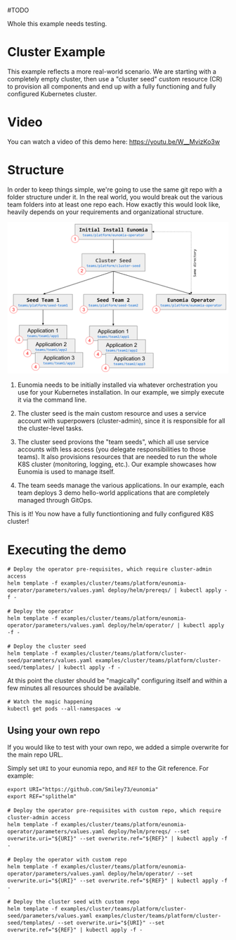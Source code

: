 #TODO

Whole this example needs testing. 

# Cluster Example

This example reflects a more real-world scenario. We are starting with a completely empty cluster, then use a "cluster seed" custom resource (CR) to provision all components and end up with a fully functioning and fully configured Kubernetes cluster.

# Video

You can watch a video of this demo here: https://youtu.be/W__MvizKo3w

# Structure

In order to keep things simple, we're going to use the same git repo with a folder structure under it. In the real world, you would break out the various team folders into at least one repo each. How exactly this would look like, heavily depends on your requirements and organizational structure.

![cluster-seed-tree.png](cluster-seed-tree.png)

1. Eunomia needs to be initially installed via whatever orchestration you use for your Kubernetes installation. In our example, we simply execute it via the command line.

2. The cluster seed is the main custom resource and uses a service account with superpowers (cluster-admin), since it is responsible for all the cluster-level tasks.

3. The cluster seed provions the "team seeds", which all use service accounts with less access (you delegate responsibilities to those teams).  It also provisions resources that are needed to run the whole K8S cluster (monitoring, logging, etc.). Our example showcases how Eunomia is used to manage itself.

4. The team seeds manage the various applications. In our example, each team deploys 3 demo hello-world applications that are completely managed through GitOps.

This is it! You now have a fully functiontioning and fully configured K8S cluster!

# Executing the demo

```shell
# Deploy the operator pre-requisites, which require cluster-admin access
helm template -f examples/cluster/teams/platform/eunomia-operator/parameters/values.yaml deploy/helm/prereqs/ | kubectl apply -f -

# Deploy the operator
helm template -f examples/cluster/teams/platform/eunomia-operator/parameters/values.yaml deploy/helm/operator/ | kubectl apply -f -

# Deploy the cluster seed
helm template -f examples/cluster/teams/platform/cluster-seed/parameters/values.yaml examples/cluster/teams/platform/cluster-seed/templates/ | kubectl apply -f -

```

At this point the cluster should be "magically" configuring itself and within a few minutes all resources should be available.

```shell
# Watch the magic happening
kubectl get pods --all-namespaces -w 
```

## Using your own repo

If you would like to test with your own repo, we added a simple overwrite for the main repo URL.

Simply set `URI` to your eunomia repo, and `REF` to the Git reference. For example:

```shell
export URI="https://github.com/Smiley73/eunomia"
export REF="splithelm"

# Deploy the operator pre-requisites with custom repo, which require cluster-admin access
helm template -f examples/cluster/teams/platform/eunomia-operator/parameters/values.yaml deploy/helm/prereqs/ --set overwrite.uri="${URI}" --set overwrite.ref="${REF}" | kubectl apply -f -

# Deploy the operator with custom repo
helm template -f examples/cluster/teams/platform/eunomia-operator/parameters/values.yaml deploy/helm/operator/ --set overwrite.uri="${URI}" --set overwrite.ref="${REF}" | kubectl apply -f -

# Deploy the cluster seed with custom repo
helm template -f examples/cluster/teams/platform/cluster-seed/parameters/values.yaml examples/cluster/teams/platform/cluster-seed/templates/ --set overwrite.uri="${URI}" --set overwrite.ref="${REF}" | kubectl apply -f -

```
